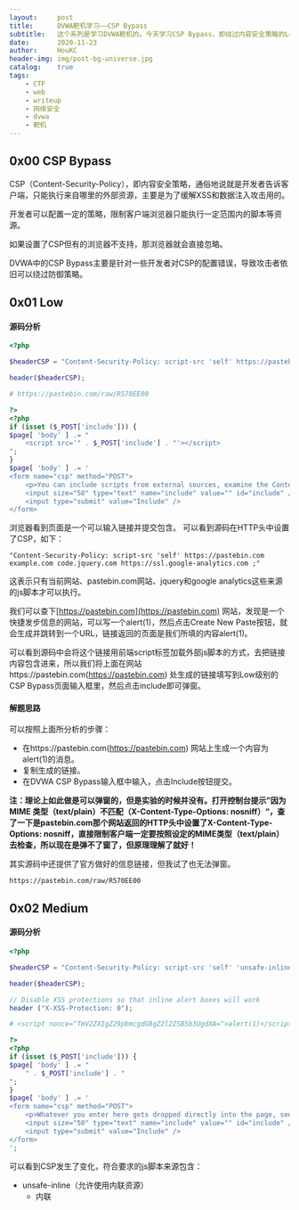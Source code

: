 ```yaml
---
layout:     post
title:      DVWA靶机学习——CSP Bypass
subtitle:   这个系列是学习DVWA靶机的。今天学习CSP Bypass，即绕过内容安全策略的Low、Medium、High、Impossible级别。
date:       2020-11-23
author:     HouKC
header-img: img/post-bg-universe.jpg
catalog:    true
tags:
    - CTF
    - web
    - writeup
    - 网络安全
    - dvwa
    - 靶机
---
```




## 0x00 CSP Bypass

CSP（Content-Security-Policy），即内容安全策略，通俗地说就是开发者告诉客户端，只能执行来自哪里的外部资源，主要是为了缓解XSS和数据注入攻击用的。

开发者可以配置一定的策略，限制客户端浏览器只能执行一定范围内的脚本等资源。

如果设置了CSP但有的浏览器不支持，那浏览器就会直接忽略。

DVWA中的CSP Bypass主要是针对一些开发者对CSP的配置错误，导致攻击者依旧可以绕过防御策略。



## 0x01 Low

#### 源码分析
```php
<?php

$headerCSP = "Content-Security-Policy: script-src 'self' https://pastebin.com  example.com code.jquery.com https://ssl.google-analytics.com ;"; // allows js from self, pastebin.com, jquery and google analytics.

header($headerCSP);

# https://pastebin.com/raw/R570EE00

?>
<?php
if (isset ($_POST['include'])) {
$page[ 'body' ] .= "
    <script src='" . $_POST['include'] . "'></script>
";
}
$page[ 'body' ] .= '
<form name="csp" method="POST">
    <p>You can include scripts from external sources, examine the Content Security Policy and enter a URL to include here:</p>
    <input size="50" type="text" name="include" value="" id="include" />
    <input type="submit" value="Include" />
</form>
```
浏览器看到页面是一个可以输入链接并提交包含。
可以看到源码在HTTP头中设置了CSP，如下：

```
"Content-Security-Policy: script-src 'self' https://pastebin.com  example.com code.jquery.com https://ssl.google-analytics.com ;"
```
这表示只有当前网站、pastebin.com网站、jquery和google analytics这些来源的js脚本才可以执行。

我们可以查下[https://pastebin.com](https://pastebin.com) 网站，发现是一个快捷发步信息的网站，可以写一个alert(1)，然后点击Create New Paste按钮，就会生成并跳转到一个URL，链接返回的页面是我们所填的内容alert(1)。

可以看到源码中会将这个链接用前端script标签加载外部js脚本的方式，去把链接内容包含进来，所以我们将上面在网站https://pastebin.com(https://pastebin.com) 处生成的链接填写到Low级别的CSP Bypass页面输入框里，然后点击include即可弹窗。

#### 解题思路
可以按照上面所分析的步骤：
- 在https://pastebin.com(https://pastebin.com) 网站上生成一个内容为alert(1)的消息。
- 复制生成的链接。
- 在DVWA CSP Bypass输入框中输入，点击Include按钮提交。

**注：理论上如此做是可以弹窗的，但是实验的时候并没有。打开控制台提示”因为 MIME 类型（text/plain）不匹配（X-Content-Type-Options: nosniff）“，查了一下是pastebin.com那个网站返回的HTTP头中设置了X-Content-Type-Options: nosniff，直接限制客户端一定要按照设定的MIME类型（text/plain）去检查，所以现在是弹不了窗了，但原理理解了就好！**


其实源码中还提供了官方做好的信息链接，但我试了也无法弹窗。
```
https://pastebin.com/raw/R570EE00
```



## 0x02 Medium
#### 源码分析
```php
<?php

$headerCSP = "Content-Security-Policy: script-src 'self' 'unsafe-inline' 'nonce-TmV2ZXIgZ29pbmcgdG8gZ2l2ZSB5b3UgdXA=';";

header($headerCSP);

// Disable XSS protections so that inline alert boxes will work
header ("X-XSS-Protection: 0");

# <script nonce="TmV2ZXIgZ29pbmcgdG8gZ2l2ZSB5b3UgdXA=">alert(1)</script>

?>
<?php
if (isset ($_POST['include'])) {
$page[ 'body' ] .= "
    " . $_POST['include'] . "
";
}
$page[ 'body' ] .= '
<form name="csp" method="POST">
    <p>Whatever you enter here gets dropped directly into the page, see if you can get an alert box to pop up.</p>
    <input size="50" type="text" name="include" value="" id="include" />
    <input type="submit" value="Include" />
</form>
';
```
可以看到CSP发生了变化，符合要求的js脚本来源包含：
- unsafe-inline（允许使用内联资源）
	- 内联<script>元素
	- javascript:URL
	- 内联事件处理程序（如onclick='alert(1)'）
	- 内联<style>元素等
- nonce-source（仅允许特定的内联脚本块）
	- nonce=“TmV2ZXIgZ29pbmcgdG8gZ2l2ZSB5b3UgdXA=”

#### 解题思路
根据资源限定，我们只需要构造script标签，并且携带nonce属性即可。
构造如下代码：
```html
<script nonce="TmV2ZXIgZ29pbmcgdG8gZ2l2ZSB5b3UgdXA=">alert(1)</script>
```
直接输入输入框，弹窗成功！



## 0x03 High
#### 源码分析
high.php
```php
<?php
$headerCSP = "Content-Security-Policy: script-src 'self';";
header($headerCSP);
?>
<?php
if (isset ($_POST['include'])) {
$page[ 'body' ] .= "
    " . $_POST['include'] . "
";
}
$page[ 'body' ] .= '
<form name="csp" method="POST">
    <p>The page makes a call to ' . DVWA_WEB_PAGE_TO_ROOT . '/vulnerabilities/csp/source/jsonp.php to load some code. Modify that page to run your own code.</p>
    <p>1+2+3+4+5=<span id="answer"></span></p>
    <input type="button" id="solve" value="Solve the sum" />
</form>

<script src="source/high.js"></script>
```
high.js
```javascript
function clickButton() {
    var s = document.createElement("script");
    s.src = "source/jsonp.php?callback=solveSum";
    document.body.appendChild(s);
}

function solveSum(obj) {
    if ("answer" in obj) {
        document.getElementById("answer").innerHTML = obj['answer'];
    }
}

var solve_button = document.getElementById ("solve");

if (solve_button) {
    solve_button.addEventListener("click", function() {
        clickButton();
    });
}
```
浏览器中可以看到当前页面已经没有输入框了，只有一个按钮。源码审计可以看到CSP策略只允许“self”，也就是只允许当前页面的 js 脚本。

源码中js脚本文件中，按照流程是
- 监听click事件，当确认点击时，调用执行clickButton()函数
- clickButton()函数会写入script标签去导入jsonp.php，并且链接带有变量callback="solveSum"

```php
# jsonp.php
<?php
header("Content-Type: application/json; charset=UTF-8");

if (array_key_exists ("callback", $_GET)) {
	$callback = $_GET['callback'];
} else {
	return "";
}

$outp = array ("answer" => "15");

echo $callback . "(".json_encode($outp).")";
?>
```

- 调用solveSum(obj)函数将obj['answer']=15插入到当前的HTML文件中。

从流程可以看出callback实际上是调用了一个js函数并执行。所以可以直接抓包改callback的值，改成自己想要的js函数即可。

#### 解题思路
用Burpsuite拦截，将get请求中的变量callback的值修改为alert(1)即可，修改后如下：
```http
GET /dvwa/vulnerabilities/csp/source/jsonp.php?callback=alert(1) HTTP/1.1
Host: 127.0.0.1:9000
User-Agent: Mozilla/5.0 (Windows NT 6.1; Win64; x64; rv:79.0) Gecko/20100101 Firefox/79.0
Accept: */*
Accept-Language: zh-CN,zh;q=0.8,zh-TW;q=0.7,zh-HK;q=0.5,en-US;q=0.3,en;q=0.2
Accept-Encoding: gzip, deflate
Connection: close
Referer: http://127.0.0.1:9000/dvwa/vulnerabilities/csp/
Cookie: security=high; PHPSESSID=fbag9cl6ld7igjdjkdetgprhlv
```
修改后点击发送，弹窗成功！



## 0x04 Impossible

#### 源码分析
impossible.js
```javascript
function clickButton() {
    var s = document.createElement("script");
    s.src = "source/jsonp_impossible.php";
    document.body.appendChild(s);
}

function solveSum(obj) {
    if ("answer" in obj) {
        document.getElementById("answer").innerHTML = obj['answer'];
    }
}

var solve_button = document.getElementById ("solve");

if (solve_button) {
    solve_button.addEventListener("click", function() {
        clickButton();
    });
}
```
jsonp.php
```php
<?php
header("Content-Type: application/json; charset=UTF-8");

$outp = array ("answer" => "15");

echo "solveSum (".json_encode($outp).")";
?>
```
简单对比一下High和Impossible级别，就只是去掉了容易被利用的callback变量，直接将answer=15写死在代码里了。

#### 解题思路
无。



## 0x05 小结

防御方法：
- 能不给用户输入的就尽量不要给，特别是一些敏感数据操作时，尽量不要留有用户执行函数的机会。
- 实在需要用户输入的地方需要严格控制函数关键词，过滤危险函数。



## 0x06 参考

[https://www.cnblogs.com/-zhong/p/10906270.html](https://www.cnblogs.com/-zhong/p/10906270.html)